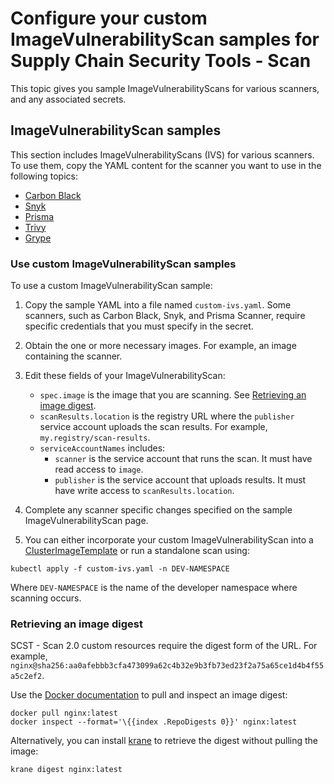# Configure your custom ImageVulnerabilityScan samples for Supply Chain Security Tools - Scan

This topic gives you sample ImageVulnerabilityScans for various scanners, and any associated secrets.

## <a id="overview"></a> ImageVulnerabilityScan samples

This section includes ImageVulnerabilityScans (IVS) for various scanners. To use them, copy the YAML content for the scanner you want to use in the following topics:

- [Carbon Black](./ivs-carbon-black.hbs.md)
- [Snyk](./ivs-snyk.hbs.md)
- [Prisma](./ivs-prisma.hbs.md)
- [Trivy](./ivs-trivy.hbs.md)
- [Grype](./ivs-grype.hbs.md)

### <a id="use-samples"></a> Use custom ImageVulnerabilityScan samples

To use a custom ImageVulnerabilityScan sample:

1. Copy the sample YAML into a file named `custom-ivs.yaml`. Some scanners, such as Carbon Black, Snyk, and Prisma Scanner, require specific credentials that you must specify in the secret.
2. Obtain the one or more necessary images. For example, an image containing the scanner.
3. Edit these fields of your ImageVulnerabilityScan:

   - `spec.image` is the image that you are scanning. See [Retrieving an image digest](./ivs-custom-samples.hbs.md#retrieving-an-image-digest).
   - `scanResults.location` is the registry URL where the `publisher` service account uploads the scan results. For example, `my.registry/scan-results`.
   - `serviceAccountNames` includes:
     - `scanner` is the service account that runs the scan. It must have read access to `image`.
     - `publisher` is the service account that uploads results. It must have write access to `scanResults.location`.
4. Complete any scanner specific changes specified on the sample ImageVulnerabilityScan page.
5. You can either incorporate your custom ImageVulnerabilityScan into a [ClusterImageTemplate](./clusterimagetemplates.hbs.md) or run a standalone scan using:

  ```console
  kubectl apply -f custom-ivs.yaml -n DEV-NAMESPACE
  ```

  Where `DEV-NAMESPACE` is the name of the developer namespace where scanning occurs.

### <a id="retrieve-digest"></a> Retrieving an image digest

SCST - Scan 2.0 custom resources require the digest form of the URL. For example,  `nginx@sha256:aa0afebbb3cfa473099a62c4b32e9b3fb73ed23f2a75a65ce1d4b4f55a5c2ef2`.

Use the [Docker documentation](https://docs.docker.com/engine/install/) to pull and inspect an image digest:

```console
docker pull nginx:latest
docker inspect --format='\{{index .RepoDigests 0}}' nginx:latest
```

Alternatively, you can install [krane](https://github.com/google/go-containerregistry/tree/main/cmd/krane) to retrieve the digest without pulling the image:

```console
krane digest nginx:latest
```